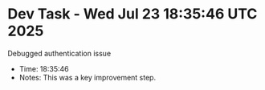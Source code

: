 # Dev Task - Wed Jul 23 18:35:46 UTC 2025
Debugged authentication issue
- Time: 18:35:46
- Notes: This was a key improvement step.
